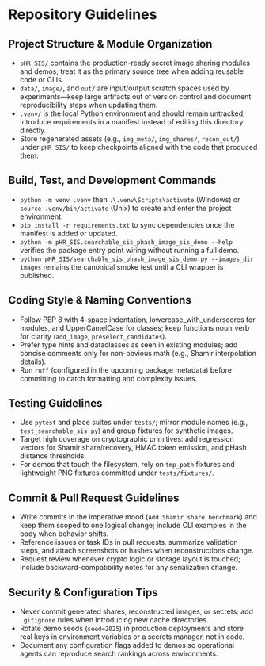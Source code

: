 # Repository Guidelines

## Project Structure & Module Organization
- `pHR_SIS/` contains the production-ready secret image sharing modules and demos; treat it as the primary source tree when adding reusable code or CLIs.
- `data/`, `image/`, and `out/` are input/output scratch spaces used by experiments—keep large artifacts out of version control and document reproducibility steps when updating them.
- `.venv/` is the local Python environment and should remain untracked; introduce requirements in a manifest instead of editing this directory directly.
- Store regenerated assets (e.g., `img_meta/`, `img_shares/`, `recon_out/`) under `pHR_SIS/` to keep checkpoints aligned with the code that produced them.

## Build, Test, and Development Commands
- `python -m venv .venv` then `.\.venv\Scripts\activate` (Windows) or `source .venv/bin/activate` (Unix) to create and enter the project environment.
- `pip install -r requirements.txt` to sync dependencies once the manifest is added or updated.
- `python -m pHR_SIS.searchable_sis_phash_image_sis_demo --help` verifies the package entry point wiring without running a full demo.
- `python pHR_SIS/searchable_sis_phash_image_sis_demo.py --images_dir images` remains the canonical smoke test until a CLI wrapper is published.

## Coding Style & Naming Conventions
- Follow PEP 8 with 4-space indentation, lowercase_with_underscores for modules, and UpperCamelCase for classes; keep functions noun_verb for clarity (`add_image`, `preselect_candidates`).
- Prefer type hints and dataclasses as seen in existing modules; add concise comments only for non-obvious math (e.g., Shamir interpolation details).
- Run `ruff` (configured in the upcoming package metadata) before committing to catch formatting and complexity issues.

## Testing Guidelines
- Use `pytest` and place suites under `tests/`; mirror module names (e.g., `test_searchable_sis.py`) and group fixtures for synthetic images.
- Target high coverage on cryptographic primitives: add regression vectors for Shamir share/recovery, HMAC token emission, and pHash distance thresholds.
- For demos that touch the filesystem, rely on `tmp_path` fixtures and lightweight PNG fixtures committed under `tests/fixtures/`.

## Commit & Pull Request Guidelines
- Write commits in the imperative mood (`Add Shamir share benchmark`) and keep them scoped to one logical change; include CLI examples in the body when behavior shifts.
- Reference issues or task IDs in pull requests, summarize validation steps, and attach screenshots or hashes when reconstructions change.
- Request review whenever crypto logic or storage layout is touched; include backward-compatibility notes for any serialization change.

## Security & Configuration Tips
- Never commit generated shares, reconstructed images, or secrets; add `.gitignore` rules when introducing new cache directories.
- Rotate demo seeds (`seed=2025`) in production deployments and store real keys in environment variables or a secrets manager, not in code.
- Document any configuration flags added to demos so operational agents can reproduce search rankings across environments.
